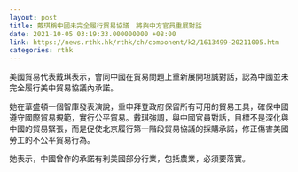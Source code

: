 ```yaml
---
layout: post
title: 戴琪稱中國未完全履行貿易協議　將與中方官員重展對話
date: 2021-10-05 03:19:33.000000000 +08:00
link: https://news.rthk.hk/rthk/ch/component/k2/1613499-20211005.htm
categories: rthk
---
```


美國貿易代表戴琪表示，會同中國在貿易問題上重新展開坦誠對話，認為中國並未完全履行美中貿易協議內承諾。

她在華盛頓一個智庫發表演說，重申拜登政府保留所有可用的貿易工具，確保中國遵守國際貿易規範，實行公平貿易。戴琪強調，與中國官員對話，目標不是深化與中國的貿易緊張，而是促使北京履行第一階段貿易協議的採購承諾，修正傷害美國勞工的不公平貿易行為。

她表示，中國曾作的承諾有利美國部分行業，包括農業，必須要落實。
